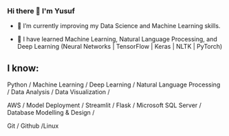 ### Hi there 👋 I'm Yusuf


- 🔭 I’m currently improving my Data Science and Machine Learning skills.

- 🌱 I have learned Machine Learning, Natural Language Processing, and Deep Learning (Neural Networks | TensorFlow | Keras | NLTK | PyTorch)


## I know:

Python / Machine Learning / Deep Learning / Natural Language Processing / Data Analysis / Data Visualization /

AWS / Model Deployment / Streamlit / Flask / Microsoft SQL Server / Database Modelling & Design / 

Git / Github /Linux 
